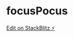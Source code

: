 # focusPocus

[Edit on StackBlitz ⚡️](https://stackblitz.com/edit/sveltejs-kit-template-default-tyvvs2)